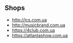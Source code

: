 ## Shops
* http://jcs.com.ua
* http://musicbrand.com.ua
* https://4club.com.ua
* https://atlantashow.com.ua
